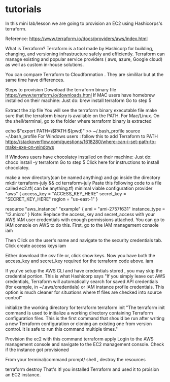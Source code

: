 # tutorials

In this mini lab/lesson we are going to provision an EC2 using Hashicorps's terraform.

Reference: https://www.terraform.io/docs/providers/aws/index.html

What is Terraform?
Terraform is a tool made by Hashicorp for building, changing, and versioning infrastructure safely and efficiently. Terraform can manage existing and popular service providers ( aws, azure, Google cloud) as well as custom in-house solutions.

You can compare Terraform to Cloudformation . They are simililar but at the same time have differences.

Steps to provision
Download the terraform binary file https://www.terraform.io/downloads.html
If MAC users have homebrew installed on their machine: Just do: brew install terraform Go to step 5

Extract the zip file
You will see the terraform binary executable file
make sure that the terraform binary is available on the PATH.
For Mac/Linux. On the shell/terminal, go to the folder where terraform binary is extracted

echo $"export PATH=\$PATH:$(pwd)" >> ~/.bash_profile
source ~/.bash_profile
For Windows users : follow this to add Terraform to PATH https://stackoverflow.com/questions/1618280/where-can-i-set-path-to-make-exe-on-windows

If Windows users have chocolatey installed on their machine: Just do: choco install -y terraform Go to step 5 Click here for instructions to install chocolatey.

make a new directory(can be named anything) and go inside the directory
mkdir terraform-july && cd terraform-july
Paste this following code to a file called ec2.tf( can be anything.tf)
minimal viable configuration
provider "aws" {
  access_key = "ACCESS_KEY_HERE"
  secret_key = "SECRET_KEY_HERE"
  region     = "us-east-1"
}

resource "aws_instance" "example" {
  ami           = "ami-2757f631"
  instance_type = "t2.micro"
}
Note:
Replace the access_key and secret_access with your AWS IAM user credentials with enough permissions attached. You can go to IAM console on AWS to do this. First, go to the IAM management console iam

Then Click on the user's name and navigate to the security credentials tab. Click create access keys iam

Either download the csv file or, click show keys. Now you have both the access_key and secret_key required for the terraform code above. iam

If you've setup the AWS CLI and have credentials stored , you may skip the credential portion. This is what Hashicorp says "If you simply leave out AWS credentials, Terraform will automatically search for saved API credentials (for example, in ~/.aws/credentials) or IAM instance profile credentials. This option is much cleaner for situations where tf files are checked into source control"

initialize the working directory for terraform
terraform init
"The terraform init command is used to initialize a working directory containing Terraform configuration files. This is the first command that should be run after writing a new Terraform configuration or cloning an existing one from version control. It is safe to run this command multiple times."

Provision the ec2 with this command
terraform apply
Login to the AWS management console and navigate to the EC2 management console. Check if the instance got provisioned

From your terminal/command prompt/ shell , destroy the resources

terraform destroy
That's it! you installed Terraform and used it to proision an EC2 instance.

